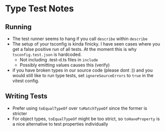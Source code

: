 # Type Test Notes

## Running

- The test runner seems to hang if you call `describe` within `describe`
- The setup of your tsconfig is kinda finicky. I have seen cases where you get a false positive run of all tests. At the moment this is why `tsconfig.test.json` is hardcoded.
  - Not including .test-d.ts files in `include`
  - Possibly emitting values causes this (verify)
- if you have broken types in our source code (please dont :)) and you would still like to run type tests, set `ignoreSourceErrors` to `true` in the vitest config.

## Writing Tests

- Prefer using `toEqualTypeOf` over `toMatchTypeOf` since the former is stricter
- For object types, `toEqualTypeOf` might be too strict, so `toHaveProperty` is a nice alternative to test properties individually
